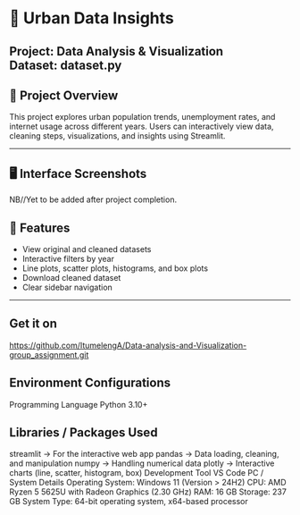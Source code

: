 # 🌆 Urban Data Insights
**Project:** Data Analysis & Visualization  
Dataset: dataset.py
---

## 📖 Project Overview
This project explores urban population trends, unemployment rates, and internet usage across different years. Users can interactively view data, cleaning steps, visualizations, and insights using Streamlit.

---

## 🖥️ Interface Screenshots
NB//Yet to be added after project completion.

## 🔧 Features
- View original and cleaned datasets
- Interactive filters by year
- Line plots, scatter plots, histograms, and box plots
- Download cleaned dataset
- Clear sidebar navigation

---

## Get it on
https://github.com/ItumelengA/Data-analysis-and-Visualization-group_assignment.git

## Environment Configurations
Programming Language
Python 3.10+

## Libraries / Packages Used
streamlit → For the interactive web app
pandas → Data loading, cleaning, and manipulation
numpy → Handling numerical data
plotly → Interactive charts (line, scatter, histogram, box)
Development Tool
VS Code
PC / System Details
Operating System: Windows 11 (Version > 24H2)
CPU: AMD Ryzen 5 5625U with Radeon Graphics (2.30 GHz)
RAM: 16 GB
Storage: 237 GB
System Type: 64-bit operating system, x64-based processor
